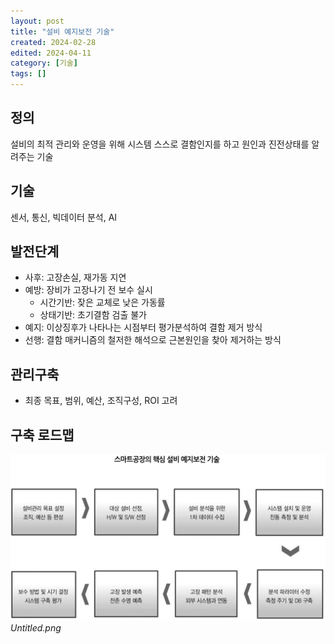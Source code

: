 ```yaml
---
layout: post
title: "설비 예지보전 기술"
created: 2024-02-28
edited: 2024-04-11
category: [기술]
tags: []
---
```



## 정의


설비의 최적 관리와 운영을 위해 시스템 스스로 결함인지를 하고 원인과 진전상태를 알려주는 기술


## 기술


센서, 통신, 빅데이터 분석, AI


## 발전단계

- 사후: 고장손실, 재가동 지연
- 예방: 장비가 고장나기 전 보수 실시
	- 시간기반: 잦은 교체로 낮은 가동률
	- 상태기반: 초기결함 검출 불가
- 예지: 이상징후가 나타나는 시점부터 평가분석하여 결함 제거 방식
- 선행: 결함 매커니즘의 철저한 해석으로 근본원인을 찾아 제거하는 방식

## 관리구축

- 최종 목표, 범위, 예산, 조직구성, ROI 고려

## 구축 로드맵


![0](/assets/img/2024-02-28-설비-예지보전-기술.md/0.png)_Untitled.png_

